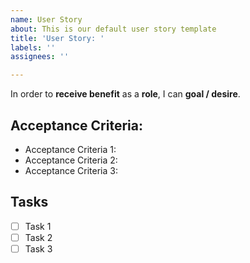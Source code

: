 ```yaml
---
name: User Story
about: This is our default user story template
title: 'User Story: '
labels: ''
assignees: ''

---
```


In order to **receive benefit** as a **role**, I can **goal / desire**.

## Acceptance Criteria:

- Acceptance Criteria 1:
- Acceptance Criteria 2:
- Acceptance Criteria 3:

## Tasks

- [ ] Task 1
- [ ] Task 2
- [ ] Task 3
